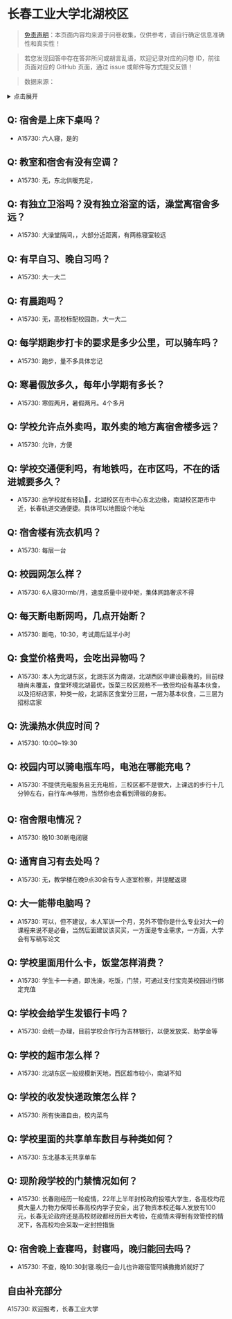 # 长春工业大学北湖校区

> [免责声明](https://colleges.chat/#_3)：本页面内容均来源于问卷收集，仅供参考，请自行确定信息准确性和真实性！

> 若您发现回答中存在答非所问或胡言乱语，欢迎记录对应的问卷 ID，前往页面对应的 GitHub 页面，通过 issue 或邮件等方式提交反馈！

> 数据来源：

<details><summary>点击展开</summary>
<ul>
<li>A15730: 匿名 (2022 年 07 月)</li>
</ul>
</details>

## Q: 宿舍是上床下桌吗？

- A15730: 六人寝，是的

## Q: 教室和宿舍有没有空调？

- A15730: 无，东北供暖充足，

## Q: 有独立卫浴吗？没有独立浴室的话，澡堂离宿舍多远？

- A15730: 大澡堂隔间，，大部分近距离，有两栋寝室较远

## Q: 有早自习、晚自习吗？

- A15730: 大一大二

## Q: 有晨跑吗？

- A15730: 无，高校标配校园跑，大一大二

## Q: 每学期跑步打卡的要求是多少公里，可以骑车吗？

- A15730: 跑步，量不多具体忘记

## Q: 寒暑假放多久，每年小学期有多长？

- A15730: 寒假两月，暑假两月。4个多月

## Q: 学校允许点外卖吗，取外卖的地方离宿舍楼多远？

- A15730: 允许，方便

## Q: 学校交通便利吗，有地铁吗，在市区吗，不在的话进城要多久？

- A15730: 出学校就有轻轨🚈，北湖校区在市中心东北边缘，南湖校区距市中近，长春轨道交通便捷。具体可以地图设个地址

## Q: 宿舍楼有洗衣机吗？

- A15730: 每层一台

## Q: 校园网怎么样？

- A15730: 6人寝30rmb/月，速度质量中规中矩，集体网路奢求不得

## Q: 每天断电断网吗，几点开始断？

- A15730: 断电，10:30，考试周后延半小时

## Q: 食堂价格贵吗，会吃出异物吗？

- A15730: 本人为北湖东区，北湖东区为南湖，北湖西区中建设最晚的，目前绿植尚未覆盖，食堂环境北湖最优，饭菜三校区规格不一致但均设有基本伙食，以及招标店家，种类一般，北湖东区食堂分三层，一层为基本伙食，二三层为招标店家

## Q: 洗澡热水供应时间？

- A15730: 10:00\~19:30

## Q: 校园内可以骑电瓶车吗，电池在哪能充电？

- A15730: 不提供充电服务且无充电桩，三校区都不是很大，上课远的步行十几分钟左右，自行车🚲够用，当然你也会看到滑板的身影。

## Q: 宿舍限电情况？

- A15730: 晚10:30断电闭寝

## Q: 通宵自习有去处吗？

- A15730: 无，教学楼在晚9点30会有专人逐室检察，并提醒返寝

## Q: 大一能带电脑吗？

- A15730: 可以，但不建议，本人军训一个月，另外不管你是什么专业对大一的课程来说不是必备，当然后面建议该买买，一方面是专业需求，一方面，大学会有写稿写论文

## Q: 学校里面用什么卡，饭堂怎样消费？

- A15730: 学生卡一卡通，即洗澡，吃饭，门禁，可通过支付宝完美校园进行绑定充值

## Q: 学校会给学生发银行卡吗？

- A15730: 会统一办理，目前学校合作行为吉林银行，以便发放奖、助学金等

## Q: 学校的超市怎么样？

- A15730: 北湖东区一般规模新天地，西区超市较小，南湖不知

## Q: 学校的收发快递政策怎么样？

- A15730: 所有快递自由，校内菜鸟

## Q: 学校里面的共享单车数目与种类如何？

- A15730: 东北基本无共享单车

## Q: 现阶段学校的门禁情况如何？

- A15730: 长春刚经历一轮疫情，22年上半年封校政府投喂大学生，各高校均花费大量人力物力保障长春高校内学子安全，出了物资本校还每人发放有100元，长春无论政府还是高校财政都经历巨大考验，在疫情未得到有效管控的情况下，各高校均会采取一定封控措施

## Q: 宿舍晚上查寝吗，封寝吗，晚归能回去吗？

- A15730: 不查，晚10:30封寝.晚归一会儿也许跟宿管阿姨撒撒娇就好了

## 自由补充部分

A15730: 欢迎报考，长春工业大学